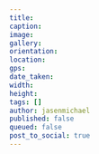 ```yaml
---
title:
caption:
image:
gallery:
orientation:
location:
gps:
date_taken:
width:
height:
tags: []
author: jasenmichael
published: false
queued: false
post_to_social: true
---
```

